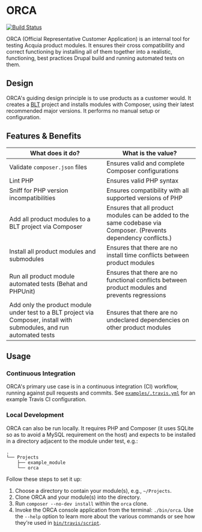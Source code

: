 # ORCA

[![Build Status](https://travis-ci.org/acquia/orca.svg?branch=master)](https://travis-ci.org/acquia/orca)

ORCA (Official Representative Customer Application) is an internal tool for testing Acquia product modules. It ensures their cross compatibility and correct functioning by installing all of them together into a realistic, functioning, best practices Drupal build and running automated tests on them.

## Design

ORCA's guiding design principle is to use products as a customer would. It creates a [BLT](https://blt.readthedocs.io/) project and installs modules with Composer, using their latest recommended major versions. It performs no manual setup or configuration.

## Features & Benefits

| What does it do? | What is the value? |
| --- | --- |
| Validate `composer.json` files | Ensures valid and complete Composer configurations |
| Lint PHP | Ensures valid PHP syntax |
| Sniff for PHP version incompatibilities | Ensures compatibility with all supported versions of PHP |
| Add all product modules to a BLT project via Composer | Ensures that all product modules can be added to the same codebase via Composer. (Prevents dependency conflicts.) |
| Install all product modules and submodules | Ensures that there are no install time conflicts between product modules |
| Run all product module automated tests (Behat and PHPUnit) | Ensures that there are no functional conflicts between product modules and prevents regressions |
| Add only the product module under test to a BLT project via Composer, install with submodules, and run automated tests | Ensures that there are no undeclared dependencies on other product modules

## Usage

### Continuous Integration

ORCA's primary use case is in a continuous integration (CI) workflow, running against pull requests and commits. See [`examples/.travis.yml`](../examples/.travis.yml) for an example Travis CI configuration.

### Local Development

ORCA can also be run locally. It requires PHP and Composer (it uses SQLite so as to avoid a MySQL requirement on the host) and expects to be installed in a directory adjacent to the module under test, e.g.:

```
.
└── Projects
    ├── example_module
    └── orca
```

Follow these steps to set it up:

1. Choose a directory to contain your module(s), e.g., `~/Projects`.
1. Clone ORCA and your module(s) into the directory.
1. Run `composer --no-dev install` within the `orca` clone.
1. Invoke the ORCA console application from the terminal: `./bin/orca`. Use the `--help` option to learn more about the various commands or see how they're used in [`bin/travis/script`](../bin/travis/script).
